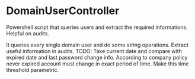 # DomainUserController
Powershell script that queries users and extract the required informations. Helpful on audits.

It queries every single domain user and do some string operations. Extract useful information in audits. 
TODO: Take current date and compare with expired date and last password change info. According to company policy never expired account must change in exact period of time. Make this time threshold parametric. 
